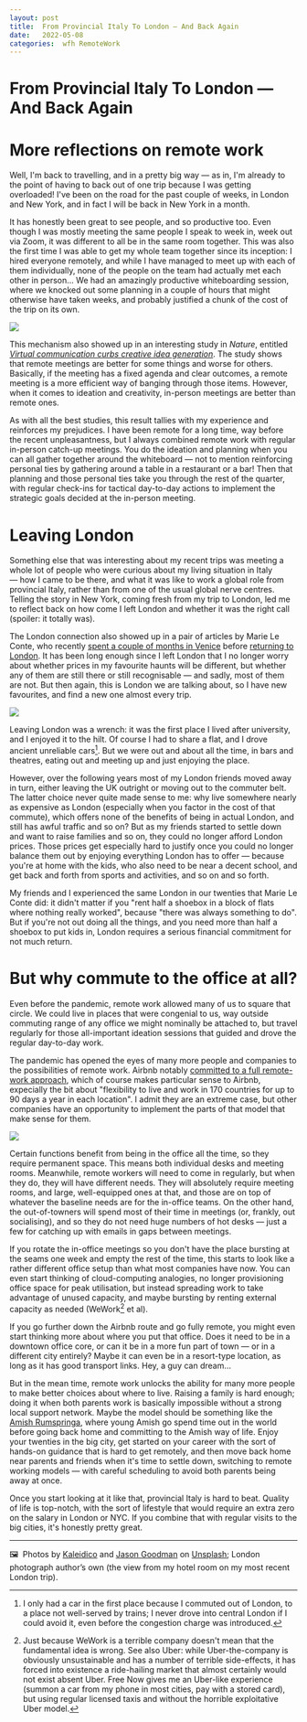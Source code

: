 ```yaml
---
layout: post
title:  From Provincial Italy To London — And Back Again 
date:   2022-05-08 
categories:  wfh RemoteWork 
---
```


# From Provincial Italy To London — And Back Again


# More reflections on remote work

Well, I'm back to travelling, and in a pretty big way — as in, I'm already to the point of having to back out of one trip because I was getting overloaded! I've been on the road for the past couple of weeks, in London and New York, and in fact I will be back in New York in a month.

It has honestly been great to see people, and so productive too. Even though I was mostly meeting the same people I speak to week in, week out via Zoom, it was different to all be in the same room together. This was also the first time I was able to get my whole team together since its inception: I hired everyone remotely, and while I have managed to meet up with each of them individually, none of the people on the team had actually met each other in person… We had an amazingly productive whiteboarding session, where we knocked out some planning in a couple of hours that might otherwise have taken weeks, and probably justified a chunk of the cost of the trip on its own.

![](/images/113139.jpeg)

This mechanism also showed up in an interesting study in *Nature*, entitled [*Virtual communication curbs creative idea generation*](https://www.nature.com/articles/s41586-022-04643-y). The study shows that remote meetings are better for some things and worse for others. Basically, if the meeting has a fixed agenda and clear outcomes, a remote meeting is a more efficient way of banging through those items. However, when it comes to ideation and creativity, in-person meetings are better than remote ones.

As with all the best studies, this result tallies with my experience and reinforces my prejudices. I have been remote for a long time, way before the recent unpleasantness, but I always combined remote work with regular in-person catch-up meetings. You do the ideation and planning when you can all gather together around the whiteboard — not to mention reinforcing personal ties by gathering around a table in a restaurant or a bar! Then that planning and those personal ties take you through the rest of the quarter, with regular check-ins for tactical day-to-day actions to implement the strategic goals decided at the in-person meeting.

# Leaving London

Something else that was interesting about my recent trips was meeting a whole lot of people who were curious about my living situation in Italy — how I came to be there, and what it was like to work a global role from provincial Italy, rather than from one of the usual global nerve centres. Telling the story in New York, coming fresh from my trip to London, led me to reflect back on how come I left London and whether it was the right call (spoiler: it totally was).

The London connection also showed up in a pair of articles by Marie Le Conte, who recently [spent a couple of months in Venice](https://www.newstatesman.com/comment/2022/02/forget-the-pension-plan-im-blowing-my-savings-on-a-trip-to-venice) before [returning to London](https://www.newstatesman.com/society/2022/05/why-cant-the-uk-get-over-its-hatred-of-london). It has been long enough since I left London that I no longer worry about whether prices in my favourite haunts will be different, but whether any of them are still there or still recognisable — and sadly, most of them are not. But then again, this is London we are talking about, so I have new favourites, and find a new one almost every trip.

![](/images/113455.jpeg)

Leaving London was a wrench: it was the first place I lived after university, and I enjoyed it to the hilt. Of course I had to share a flat, and I drove ancient unreliable cars[^1]. But we were out and about all the time, in bars and theatres, eating out and meeting up and just enjoying the place.

However, over the following years most of my London friends moved away in turn, either leaving the UK outright or moving out to the commuter belt. The latter choice never quite made sense to me: why live somewhere nearly as expensive as London (especially when you factor in the cost of that commute), which offers none of the benefits of being in actual London, and still has awful traffic and so on? But as my friends started to settle down and want to raise families and so on, they could no longer afford London prices. Those prices get especially hard to justify once you could no longer balance them out by enjoying everything London has to offer — because you're at home with the kids, who also need to be near a decent school, and get back and forth from sports and activities, and so on and so forth.

My friends and I experienced the same London in our twenties that Marie Le Conte did: it didn't matter if you "rent half a shoebox in a block of flats where nothing really worked", because "there was always something to do". But if you're not out doing all the things, and you need more than half a shoebox to put kids in, London requires a serious financial commitment for not much return.

# But why commute to the office at all?

Even before the pandemic, remote work allowed many of us to square that circle. We could live in places that were congenial to us, way outside commuting range of any office we might nominally be attached to, but travel regularly for those all-important ideation sessions that guided and drove the regular day-to-day work.

The pandemic has opened the eyes of many more people and companies to the possibilities of remote work. Airbnb notably [committed to a full remote-work approach](https://www.inc.com/justin-bariso/airbnb-ceo-brian-chesky-new-remote-work-policy-hybrid-work.html), which of course makes particular sense to Airbnb, expecially the bit about "flexibility to live and work in 170 countries for up to 90 days a year in each location". I admit they are an extreme case, but other companies have an opportunity to implement the parts of that model that make sense for them.

![](/images/113604.jpeg)

Certain functions benefit from being in the office all the time, so they require permanent space. This means both individual desks and meeting rooms. Meanwhile, remote workers will need to come in regularly, but when they do, they will have different needs. They will absolutely require meeting rooms, and large, well-equipped ones at that, and those are on top of whatever the baseline needs are for the in-office teams. On the other hand, the out-of-towners will spend most of their time in meetings (or, frankly, out socialising), and so they do not need huge numbers of hot desks — just a few for catching up with emails in gaps between meetings.

If you rotate the in-office meetings so you don't have the place bursting at the seams one week and empty the rest of the time, this starts to look like a rather different office setup than what most companies have now. You can even start thinking of cloud-computing analogies, no longer provisioning office space for peak utilisation, but instead spreading work to take advantage of unused capacity, and maybe bursting by renting external capacity as needed (WeWork[^2] et al).

If you go further down the Airbnb route and go fully remote, you might even start thinking more about where you put that office. Does it need to be in a downtown office core, or can it be in a more fun part of town — or in a different city entirely? Maybe it can even be in a resort-type location, as long as it has good transport links. Hey, a guy can dream…

But in the mean time, remote work unlocks the ability for many more people to make better choices about where to live. Raising a family is hard enough; doing it when both parents work is basically impossible without a strong local support network. Maybe the model should be something like the [Amish Rumspringa](https://en.wikipedia.org/wiki/Rumspringa), where young Amish go spend time out in the world before going back home and committing to the Amish way of life. Enjoy your twenties in the big city, get started on your career with the sort of hands-on guidance that is hard to get remotely, and then move back home near parents and friends when it's time to settle down, switching to remote working models — with careful scheduling to avoid both parents being away at once.

Once you start looking at it like that, provincial Italy is hard to beat. Quality of life is top-notch, with the sort of lifestyle that would require an extra zero on the salary in London or NYC. If you combine that with regular visits to the big cities, it's honestly pretty great.

***
🖼️  Photos by [Kaleidico](https://kaleidico.com/) and [Jason Goodman](https://unsplash.com/es/@jasongoodman_youxventures) on [Unsplash](<https://www.unsplash.com>); London photograph author’s own (the view from my hotel room on my most recent London trip).

[^1]: I only had a car in the first place because I commuted out of London, to a place not well-served by trains; I never drove into central London if I could avoid it, even before the congestion charge was introduced.
[^2]: Just because WeWork is a terrible company doesn't mean that the fundamental idea is wrong. See also Uber: while Uber-the-company is obviously unsustainable and has a number of terrible side-effects, it has forced into existence a ride-hailing market that almost certainly would not exist absent Uber. Free Now gives me an Uber-like experience (summon a car from my phone in most cities, pay with a stored card), but using regular licensed taxis and without the horrible exploitative Uber model.

